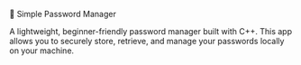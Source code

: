 🔐 Simple Password Manager

A lightweight, beginner-friendly password manager built with C++.
This app allows you to securely store, retrieve, and manage your passwords locally on your machine.